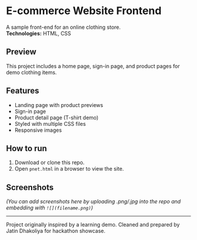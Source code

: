 # E-commerce Website Frontend

A sample front-end for an online clothing store.  
**Technologies:** HTML, CSS

## Preview
This project includes a home page, sign-in page, and product pages for demo clothing items.

## Features
- Landing page with product previews
- Sign-in page
- Product detail page (T-shirt demo)
- Styled with multiple CSS files
- Responsive images

## How to run
1. Download or clone this repo.
2. Open `pnet.html` in a browser to view the site.

## Screenshots
*(You can add screenshots here by uploading .png/.jpg into the repo and embedding with `![](filename.png)`)*

---

Project originally inspired by a learning demo. Cleaned and prepared by Jatin Dhakoliya for hackathon showcase.
